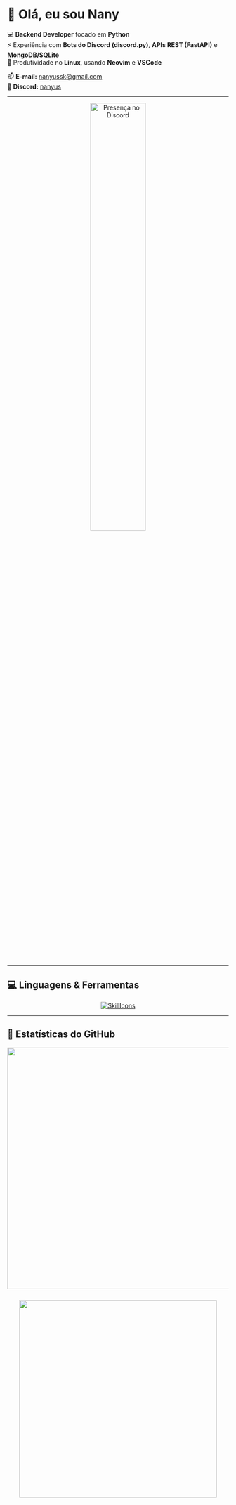 # 👋 Olá, eu sou Nany

💻 **Backend Developer** focado em **Python**  
⚡ Experiência com **Bots do Discord (discord.py)**, **APIs REST (FastAPI)** e **MongoDB/SQLite**  
🔧 Produtividade no **Linux**, usando **Neovim** e **VSCode**  

📫 **E-mail:** nanyussk@gmail.com  
💬 **Discord:** [nanyus](https://discord.com/users/804509819254866000)  

---

<div align="center">

<img title="Presença no Discord" src="https://lanyard.cnrad.dev/api/804509819254866000" href="https://discord.com/users/804509819254866000" width="50%" />

</div>

---

## 💻 Linguagens & Ferramentas
<div align="center">

[![SkillIcons](https://skillicons.dev/icons?i=py,js,fastapi,mongodb,sqlite,linux,neovim,vscode,git,github,discord)](https://skillicons.dev)

</div>

---

## 🚀 Estatísticas do GitHub
<div align="center" style="display: flex; justify-content: center; gap: 25px; flex-wrap: wrap;">

<img src="https://github-readme-stats.vercel.app/api?username=nanyussk&show_icons=true&theme=github_dark&count_private=true&hide_border=true&line_height=20" width="550"/>  
<img src="https://github-readme-stats.vercel.app/api/top-langs/?username=nanyussk&layout=compact&langs_count=6&theme=github_dark&hide_border=true" width="450"/>

</div>
